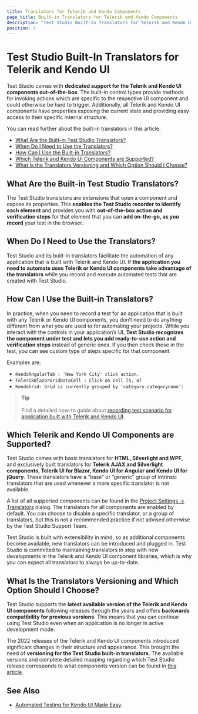 ```yaml
---
title: Translators for Telerik and Kendo Components
page_title: Built-in Translators for Telerik and Kendo Components
description: "Test Studio Built-In Translators for Telerik and Kendo UI Components. What are the built-in translators? What benefit do I have to use these?  "
position: 7
---
```


# Test Studio Built-In Translators for Telerik and Kendo UI

Test Studio comes with __dedicated support for the Telerik and Kendo UI components out-of-the-box__. The built-in control types provide methods for invoking actions which are specific to the respective UI component and could otherwise be hard to trigger. Additionally, all Telerik and Kendo UI components have properties exposing the current state and providing easy access to their specific internal structure.

You can read further about the built-in translators in this article.

- [What Are the Built-in Test Studio Translators?](#what-are-the-built-in-test-studio-translators)
- [When Do I Need to Use the Translators?](#when-do-i-need-to-use-the-translators)
- [How Can I Use the Built-in Translators?](#how-can-i-use-the-built-in-translators)
- [Which Telerik and Kendo UI Components are Supported?](#which-telerik-and-kendo-ui-components-are-supported)
- [What Is the Translators Versioning and Which Option Should I Choose?](#what-is-the-translators-versioning-and-which-option-should-i-choose)

## What Are the Built-in Test Studio Translators?

The Test Studio translators are extensions that open a component and expose its properties. This __enables the Test Studio recorder to identify each element__ and provides you with __out-of-the-box action and verification steps__ for that element that you can __add on-the-go, as you record__ your test in the browser.

## When Do I Need to Use the Translators?

Test Studio and its built-in translators facilitate the automation of any application that is built with Telerik and Kendo UI. If __the application you need to automate uses Telerik or Kendo UI components take advantage of the translators__ while you record and execute automated tests that are created with Test Studio.

## How Can I Use the Built-in Translators?

In practice, when you need to record a test for an application that is built with any Telerik or Kendo UI components, you don’t need to do anything different from what you are used to for automating your projects. While you interact with the controls in your application’s UI, __Test Studio recognizes the component under test and lets you add ready-to-use action and verification steps__ instead of generic ones. If you then check these in the test, you can see custom type of steps specific for that component.

Examples are:

* `KendoAngularTab : 'New York City' click action.`
* `TelerikBlazorGridDataCell : Click on Cell [5, 4]`
* `KendoGrid: Grid is currently grouped by 'category.categoryname':`

> __Tip__
><br>
><br>
> Find a detailed how-to guide about <a href="/automated-tests/recording/recording-telerik-kendo-ui-components" target="_blank">recording test scenario for application built with Telerik and Kendo UI</a>.

## Which Telerik and Kendo UI Components are Supported?

Test Studio comes with basic translators for __HTML, Silverlight and WPF__, and exclusively  built translators for __Telerik AJAX and Silverlight components, Telerik UI for Blazor, Kendo UI for Angular and Kendo UI for jQuery__. These translators have a ”base” or ”generic” group of intrinsic translators that are used whenever a more specific translator is not available.

A list of all supported components can be found in the <a href="/features/project-settings/Translators" target="_blank">Project Settings -> Translators</a> dialog. The translators for all components are enabled by default. You can choose to disable a specific translator, or a group of translators, but this is not a recommended practice if not advised otherwise by the Test Studio Support Team.

Test Studio is built with extensibility in mind, so as additional components become available, new translators can be introduced and plugged in. Test Studio is committed to maintaining translators in step with new developments in the Telerik and Kendo UI component libraries, which is why you can expect all translators to always be up-to-date.

## What Is the Translators Versioning and Which Option Should I Choose?

Test Studio supports the __latest available version of the Telerik and Kendo UI components__ following releases through the years and offers __backwards compatibility for previous versions__. This means that you can continue using Test Studio even when an application is no longer in active development mode.

The 2022 releases of the Telerik and Kendo UI components introduced significant changes in their structure and appearance. This brought the need of __versioning for the Test Studio built-in translators__. The available versions and complete detailed mapping regarding which Test Studio release corresponds to what components version can be found in <a href="/features/project-settings/translators#select-the-version-of-the-telerik-components-under-test" target="_blank">this article</a>.

## See Also

* <a href="https://www.telerik.com/blogs/automated-testing-of-kendo-ui-made-easy" target="_blank">Automated Testing for Kendo UI Made Easy</a>.
